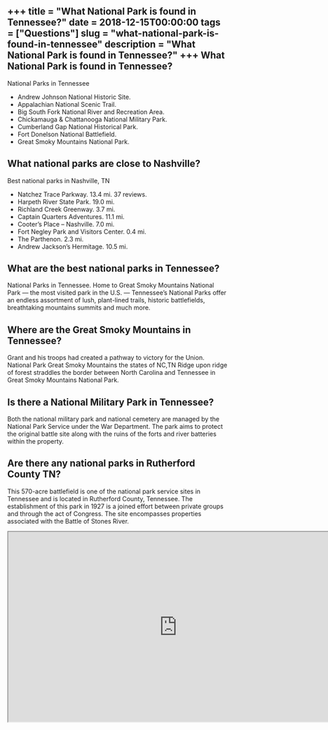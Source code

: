 +++
title = "What National Park is found in Tennessee?"
date = 2018-12-15T00:00:00
tags = ["Questions"]
slug = "what-national-park-is-found-in-tennessee"
description = "What National Park is found in Tennessee?"
+++
What National Park is found in Tennessee?
-----------------------------------------

National Parks in Tennessee

- Andrew Johnson National Historic Site.
- Appalachian National Scenic Trail.
- Big South Fork National River and Recreation Area.
- Chickamauga &amp; Chattanooga National Military Park.
- Cumberland Gap National Historical Park.
- Fort Donelson National Battlefield.
- Great Smoky Mountains National Park.

What national parks are close to Nashville?
-------------------------------------------

Best national parks in Nashville, TN

- Natchez Trace Parkway. 13.4 mi. 37 reviews.
- Harpeth River State Park. 19.0 mi.
- Richland Creek Greenway. 3.7 mi.
- Captain Quarters Adventures. 11.1 mi.
- Cooter’s Place – Nashville. 7.0 mi.
- Fort Negley Park and Visitors Center. 0.4 mi.
- The Parthenon. 2.3 mi.
- Andrew Jackson’s Hermitage. 10.5 mi.

What are the best national parks in Tennessee?
----------------------------------------------

National Parks in Tennessee. Home to Great Smoky Mountains National Park — the most visited park in the U.S. — Tennessee’s National Parks offer an endless assortment of lush, plant-lined trails, historic battlefields, breathtaking mountains summits and much more.

Where are the Great Smoky Mountains in Tennessee?
-------------------------------------------------

Grant and his troops had created a pathway to victory for the Union. National Park Great Smoky Mountains the states of NC,TN Ridge upon ridge of forest straddles the border between North Carolina and Tennessee in Great Smoky Mountains National Park.

Is there a National Military Park in Tennessee?
-----------------------------------------------

Both the national military park and national cemetery are managed by the National Park Service under the War Department. The park aims to protect the original battle site along with the ruins of the forts and river batteries within the property.

Are there any national parks in Rutherford County TN?
-----------------------------------------------------

This 570-acre battlefield is one of the national park service sites in Tennessee and is located in Rutherford County, Tennessee. The establishment of this park in 1927 is a joined effort between private groups and through the act of Congress. The site encompasses properties associated with the Battle of Stones River.

<iframe allow="accelerometer; autoplay; clipboard-write; encrypted-media; gyroscope; picture-in-picture" allowfullscreen="" class="__youtube_prefs__  epyt-is-override  no-lazyload" data-no-lazy="1" data-origheight="433" data-origwidth="770" data-skipgform_ajax_framebjll="" height="433" id="_ytid_86108" loading="lazy" src="https://www.youtube.com/embed/DVq5Vu3J2sY?enablejsapi=1&autoplay=0&cc_load_policy=0&cc_lang_pref=&iv_load_policy=1&loop=0&modestbranding=0&rel=1&fs=1&playsinline=0&autohide=2&theme=dark&color=red&controls=1&" title="YouTube player" width="770"></iframe>